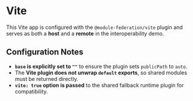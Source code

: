 # Vite

This Vite app is configured with the `@module-federation/vite` plugin and serves as both a **host** and a **remote** in the interoperability demo.

## Configuration Notes

* **`base` is explicitly set to `""`** to ensure the plugin sets `publicPath` to `auto`.
* The **Vite plugin does not unwrap `default` exports**, so shared modules must be returned directly.
* **`vite: true` option is passed** to the shared fallback runtime plugin for compatibility.
